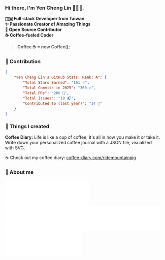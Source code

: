 <!-- # Yen Cheng 🧑🏻‍💻 -->

### Hi there, I'm Yen Cheng Lin 🧑🏻‍💻.

**🇹🇼 Full-stack Developer from Taiwan**<br/>
**✨ Passionate Creator of Amazing Things**<br/>
**🤝 Open Source Contributor**<br/>
**☕️ Coffee-fueled Coder**<br/>
> **Coffee ☕️ = new Coffee();**<br/>

### 💭 Contribution


```json
{
    "Yen Cheng Lin's GitHub Stats, Rank: A": {
        "Total Stars Earned": "161 ⭐️",
        "Total Commits in 2025": "360 🔥",
        "Total PRs": "280 🚀",
        "Total Issues": "19 📬",
        "Contributed to (last year)": "14 🤝"
    }
}
```
    

### 💭 Things I created

**Coffee Diary:** Life is like a cup of coffee; it's all in how you make it or take it. Write down your personalized coffee journal with a JSON file, visualized with SVG.

☕ Check out my coffee diary: [coffee-diary.com/ridemountainpig](https://www.coffee-diary.com/ridemountainpig)

### 💭 About me
[![Linkedin](/badges/LinkedIn.svg)](https://www.linkedin.com/in/%E5%BD%A5%E6%88%90-%E6%9E%97-22948823a/)
[![Twitter](/badges/Twitter.svg)](https://twitter.com/ridemountainpig)
[![Raycast](/badges/Raycast.svg)](https://www.raycast.com/ridemountainpig)
[![GH Link](/badges/GH-Link.svg)](https://gh-link.vercel.app/ridemountainpig)

<!--
<div align='left'>
  <samp>
    <a href=''>website</a> •
    <a href='https://www.linkedin.com/in/%E5%BD%A5%E6%88%90-%E6%9E%97-22948823a/'>linkedin</a> •
    <a href='https://twitter.com/ridemountainpig'>twitter</a> •
    <a href='https://www.raycast.com/ridemountainpig'>raycast</a> •
    <a href='https://gh-link.vercel.app/ridemountainpig'>gh-link</a>
  </samp>
</div>
-->
